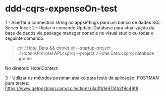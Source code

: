 # ddd-cqrs-expenseOn-test

1 - Acertar a connection string no appsettings para um banco de dados SQL Server local;
2 - Rodar o comando Update-Database para atualização da base de dados via package manager console no visual studio ou rodar o seguinte comando: 
> cd .\Hotel.Data && dotnet ef --startup-project ..\Hotel.API\Hotel.API.csproj --project .\Hotel.Data.csproj database update

No diretório HotelContext.

3 - Utilizar os métodos postman abaixo para teste da aplicação;
POSTMAN para testes: https://www.getpostman.com/collections/3a3fb1e975fb2f9c49f8
